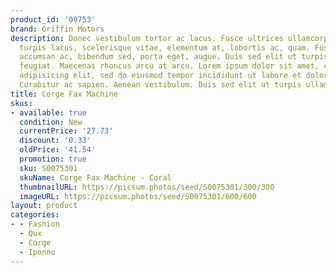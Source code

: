 ```yaml
---
product_id: '00753'
brand: Griffin Motors
description: Donec vestibulum tortor ac lacus. Fusce ultrices ullamcorper odio. Proin
  turpis lacus, scelerisque vitae, elementum at, lobortis ac, quam. Fusce lectus est,
  accumsan ac, bibendum sed, porta eget, augue. Duis sed elit ut turpis ullamcorper
  feugiat. Maecenas rhoncus arcu at arcu. Lorem ipsum dolor sit amet, consectetur
  adipisicing elit, sed do eiusmod tempor incididunt ut labore et dolore magna aliqua.
  Curabitur ac sapien. Aenean vestibulum. Duis sed elit ut turpis ullamcorper feugiat.
title: Corge Fax Machine
skus:
- available: true
  condition: New
  currentPrice: '27.73'
  discount: '0.33'
  oldPrice: '41.54'
  promotion: true
  sku: S0075301
  skuName: Corge Fax Machine - Coral
  thumbnailURL: https://picsum.photos/seed/S0075301/300/300
  imageURL: https://picsum.photos/seed/S0075301/600/600
layout: product
categories:
- - Fashion
  - Qux
  - Corge
  - Iponno
---
```

